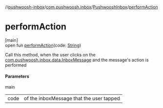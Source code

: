 //[pushwoosh-inbox](../../../index.md)/[com.pushwoosh.inbox](../index.md)/[PushwooshInbox](index.md)/[performAction](perform-action.md)

# performAction

[main]\
open fun [performAction](perform-action.md)(code: [String](https://developer.android.com/reference/kotlin/java/lang/String.html))

Call this method, when the user clicks on the [com.pushwoosh.inbox.data.InboxMessage](../../com.pushwoosh.inbox.data/-inbox-message/index.md) and the message's action is performed

#### Parameters

main

| | |
|---|---|
| code | of the inboxMessage that the user tapped |

